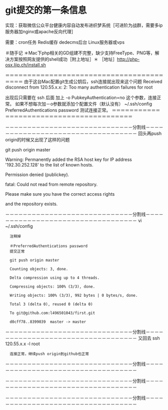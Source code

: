 # git提交的第一条信息
实现：获取微信公众平台健康内容自动发布进织梦系统［可进阶为战群，需要多ip服务器加nginx或apache反向代理］

需要：cron任务
      Redis缓存
      dedecms后台
      Linux服务器或vps




＃随手记 ＊Mac下php相关的GD组建不完整，缺少支持FreeType、PNG等，解决方案按照网友提供的shell成功［附上地址］＊
［地址］http://php-osx.liip.ch/install.sh


＝＝＝＝＝＝＝＝＝＝＝＝＝＝＝＝＝＝＝＝＝＝＝＝＝＝＝＝＝＝＝＝＝＝＝＝＝＝＝＝
由于这台Mac配置git生成公钥后，ssh连接就出现来这个问题
Received disconnect from 120.55.x.x: 2: Too many authentication failures for root

出现后只需要在 ssh 后面 加上 -o PubkeyAuthentication=no 这个参数，连接正常。
如果不想每次加－o参数就添加个配置文件（默认没有） ~/.ssh/config
PreferredAuthentications password
测试连接正常。
＝＝＝＝＝＝＝＝＝＝＝＝＝＝＝＝＝＝＝＝＝＝＝＝＝＝＝＝＝＝＝＝＝＝＝＝＝＝＝＝

－－－－－－－－－－－－－－－－－－－－－－－－－－－－－分割线－－－－－－－－－－－－－－－－－－－－－－－－－－－－－－－－－－
回头再push origin的时候又出现了这样的问题

git push origin master

Warning: Permanently added the RSA host key for IP address '192.30.252.128' to the list of known hosts.

Permission denied (publickey).

fatal: Could not read from remote repository.

 

Please make sure you have the correct access rights

and the repository exists.


－－－－－－－－－－－－－－－－－－－－－－－－－－－－－分割线－－－－－－－－－－－－－－－－－－－－－－－－－－－－－－－－－－
   vi ~/.ssh/config

      注释掉

      ＃PreferredAuthentications password
      提交正常

      git push origin master

      Counting objects: 3, done.

      Delta compression using up to 4 threads.

      Compressing objects: 100% (3/3), done.

      Writing objects: 100% (3/3), 992 bytes | 0 bytes/s, done.

      Total 3 (delta 0), reused 0 (delta 0)

      To git@github.com:l496501043/first.git

      d0cff78..8399039  master -> master

－－－－－－－－－－－－－－－－－－－－－－－－－－－－－分割线－－－－－－－－－－－－－－－－－－－－－－－－－－－－－－－－－－
      又回去 ssh 120.55.x.x -l root 

      连接正常，继续push origin到github也正常
－－－－－－－－－－－－－－－－－－－－－－－－－－－－－分割线－－－－－－－－－－－－－－－－－－－－－－－－－－－－－－－－－－

－－－－－－－－－－－－－－－－－－－－－－－－－－－－－分割线－－－－－－－－－－－－－－－－－－－－－－－－－－－－－－－－－－

－－－－－－－－－－－－－－－－－－－－－－－－－－－－－分割线－－－－－－－－－－－－－－－－－－－－－－－－－－－－－－－－－－
